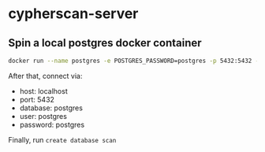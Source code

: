 # cypherscan-server

## Spin a local postgres docker container
```bash
docker run --name postgres -e POSTGRES_PASSWORD=postgres -p 5432:5432 -d postgres:10.6-alpine
```
After that, connect via:
- host: localhost
- port: 5432
- database: postgres
- user: postgres
- password: postgres

Finally, run `create database scan`

